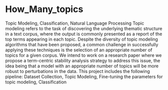 # How_Many_topics
Topic Modeling, Classification, Natural Language Processing
Topic modeling refers to the task of discovering the underlying thematic structure in a text corpus, where the output is commonly presented as a report of the top terms appearing in each topic. Despite the diversity of topic modeling algorithms that have been proposed, a common challenge in successfully applying these techniques is the selection of an appropriate number of topics for a given corpus. We intend to work on a research paper where we propose a term-centric stability analysis strategy to address this issue, the idea being that a model with an appropriate number of topics will be more robust to perturbations in the data. This project includes the following pipeline: Dataset Collection, Topic Modeling, Fine-tuning the parameters for topic modeling, Classification
